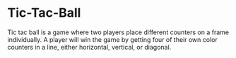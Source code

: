 # Tic-Tac-Ball
Tic tac ball is a game where two players place different counters on a frame individually. A player will win the game by getting four of their own color counters in a line, either horizontal, vertical, or diagonal.
